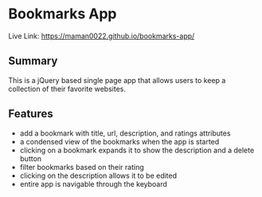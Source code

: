 # Bookmarks App

Live Link: https://maman0022.github.io/bookmarks-app/  
## Summary  
This is a jQuery based single page app that allows users to keep a collection of their favorite websites.  
## Features  
- add a bookmark with title, url, description, and ratings attributes  
- a condensed view of the bookmarks when the app is started  
- clicking on a bookmark expands it to show the description and a delete button  
- filter bookmarks based on their rating  
- clicking on the description allows it to be edited  
- entire app is navigable through the keyboard
